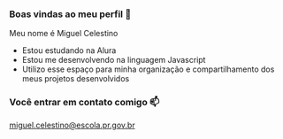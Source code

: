 ### Boas vindas ao meu perfil 💙

Meu  nome é Miguel Celestino 

- Estou estudando na Alura 
- Estou me desenvolvendo na linguagem Javascript
- Utilizo esse espaço para minha organização e compartilhamento dos meus projetos desenvolvidos

### Você entrar em contato comigo 📫

miguel.celestino@escola.pr.gov.br
